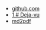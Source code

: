 + [github.com](http://github.com)
+ [1 # Deja-vu](http://github.com/1)
+ [md2pdf <style>](http://github.com/md2pdf)
+ [1 ## Spis treści](http://github.com/1)
+ [1 # Prolog: Pierwsze wspomnienie (2027-2029)](http://github.com/1)
+ [1 ![1.png](1.png)](http://github.com/1)
+ [1 ![2.png](2.png)](http://github.com/1)
+ [1 ![3.png](3.png)](http://github.com/1)
+ [1 ![4.png](4.png)](http://github.com/1)
+ [1 ![5.png](5.png)](http://github.com/1)
+ [1 ![6.png](6.png)](http://github.com/1)
+ [1 ![7.png](7.png)](http://github.com/1)
+ [1 ![8.png](8.png)](http://github.com/1)
+ [1 ![9.png](9.png)](http://github.com/1)
+ [1 ![10.png](10.png)](http://github.com/1)
+ [1 ![10.png](10.png)](http://github.com/1)
+ [1 # Epilog: Nowe początki (2045)](http://github.com/1)
+ [1 # Posłowie](http://github.com/1)
+ [1 # O Autorze](http://github.com/1)
+ [#1 ](http://github.com/#1)
